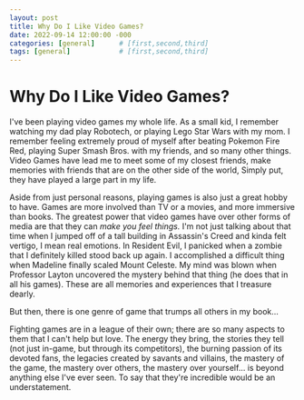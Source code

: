 ```yaml
---
layout: post
title: Why Do I Like Video Games?
date: 2022-09-14 12:00:00 -000
categories: [general]      # [first,second,third]
tags: [general]            # [first,second,third]
---
```

# Why Do I Like Video Games?
I've been playing video games my whole life. As a small kid, I remember watching my dad play Robotech, 
or playing Lego Star Wars with my mom. I remember feeling extremely proud of myself after beating 
Pokemon Fire Red, playing Super Smash Bros. with my friends, and so many other things. Video Games 
have lead me to meet some of my closest friends, make memories with friends that are on the other side of the world, 
Simply put, they have played a large part in my life.

Aside from just personal reasons, playing games is also just a great hobby to have. Games are more involved than TV or a movies, and more immersive than books. The greatest power that video games have over other forms of media are that they can *make you feel things.* 
I'm not just talking about that time when I jumped off of a tall building in Assassin's Creed and kinda felt vertigo, I mean real 
emotions. In Resident Evil, I panicked when a zombie that I definitely killed stood back up again. I accomplished a difficult thing when Madeline finally scaled Mount Celeste. My mind was blown when Professor Layton uncovered the mystery behind that thing (he does that in all his games). These are all memories and experiences that I treasure dearly. 

But then, there is one genre of game that trumps all others in my book...

Fighting games are in a league of their own; there are so many aspects to them that I can't help but love. The energy they bring, the stories they tell (not just in-game, but through its competitors), the burning passion of its devoted fans, the legacies created by savants and villains, the mastery of the game, the mastery over others, the mastery over yourself... is beyond anything else I've ever seen. To say that they're incredible would be an understatement.
